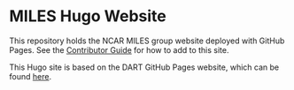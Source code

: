 # MILES Hugo Website

This repository holds the NCAR MILES group website deployed with GitHub Pages.
See the [Contributor Guide](CONTRIBUTING.md) for how to add to this site.

This Hugo site is based on the DART GitHub Pages website, which can be found
[here](https://github.com/NCAR/dart-web-ref).
